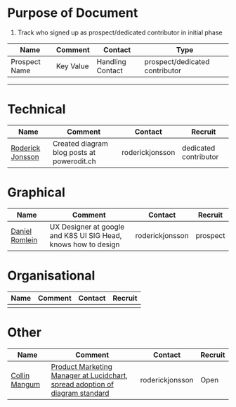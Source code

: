 # Purpose of Document

1. Track who signed up as prospect/dedicated contributor in initial phase

| Name             | Comment                                    | Contact         | Type |
| ---------------- | ------------------------------------------ | --------------- | ------- |
| Prospect Name    | Key Value                                  | Handling Contact| prospect/dedicated contributor |

---
# Technical

| Name             | Comment                                    | Contact         | Recruit |
| ---------------- | ------------------------------------------ | --------------- | ------- |
| [Roderick Jonsson][rj] | Created diagram blog posts at powerodit.ch | roderickjonsson | dedicated contributor     |

# Graphical

| Name             | Comment                                    | Contact         | Recruit |
| ---------------- | ------------------------------------------ | --------------- | ------- |
| [Daniel Romlein][dr] |  UX Designer at google and K8S UI SIG Head, knows how to design| roderickjonsson | prospect |

# Organisational

| Name             | Comment                                    | Contact         | Recruit |
| ---------------- | ------------------------------------------ | --------------- | ------- |
|                  |                                            |                 |         |

# Other

| Name             | Comment                                    | Contact         | Recruit |
| ---------------- | ------------------------------------------ | --------------- | ------- |
| [Collin Mangum][cm]    | [Product Marketing Manager at Lucidchart, spread adoption of diagram standard](https://github.com/kubernetes/website/issues/747#issuecomment-380245146)   | roderickjonsson | Open  |


[rj]: https://github.com/Roderick-Jonsson
[dr]: https://github.com/danielromlein
[cm]: https://github.com/collinmangum
